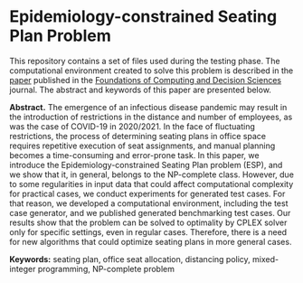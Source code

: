# Epidemiology-constrained Seating Plan Problem
This repository contains a set of files used during the testing phase. The computational environment
created to solve this problem is described in the [paper](https://github.com/JJC-code/Epidemiology-constrained-seating-plan-problem/blob/master/Epidemiology_constrained_seating_plan_problem.pdf) published in the
[Foundations of Computing and Decision Sciences](http://fcds.cs.put.poznan.pl/fcds/) journal.
The abstract and keywords of this paper are presented below.

**Abstract.** The emergence of an infectious disease pandemic may result in the
introduction of restrictions in the distance and number of employees, as was the case
of COVID-19 in 2020/2021. In the face of fluctuating restrictions, the process of
determining seating plans in office space requires repetitive execution of seat assignments,
and manual planning becomes a time-consuming and error-prone task. In this
paper, we introduce the Epidemiology-constrained Seating Plan problem (ESP), and
we show that it, in general, belongs to the NP-complete class. However, due to some
regularities in input data that could affect computational complexity for practical
cases, we conduct experiments for generated test cases. For that reason, we developed
a computational environment, including the test case generator, and we published
generated benchmarking test cases. Our results show that the problem can be solved
to optimality by CPLEX solver only for specific settings, even in regular cases. Therefore,
there is a need for new algorithms that could optimize seating plans in more
general cases.

**Keywords:** seating plan, office seat allocation, distancing policy, mixed-integer
programming, NP-complete problem
